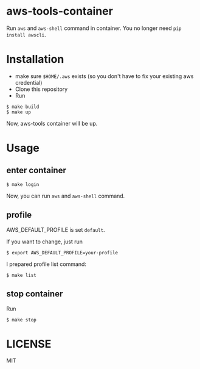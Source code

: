 # aws-tools-container

Run `aws` and `aws-shell` command in container.
You no longer need `pip install awscli`.

# Installation

* make sure `$HOME/.aws` exists (so you don't have to fix your existing aws credential)
* Clone this repository
* Run

```
$ make build
$ make up
```

Now, aws-tools container will be up.

# Usage

## enter container

```
$ make login
```

Now, you can run `aws` and `aws-shell` command.

## profile

AWS_DEFAULT_PROFILE is set `default`.

If you want to change, just run

```
$ export AWS_DEFAULT_PROFILE=your-profile
```

I prepared profile list command:

```
$ make list
```

## stop container

Run

```
$ make stop
```

# LICENSE

MIT

